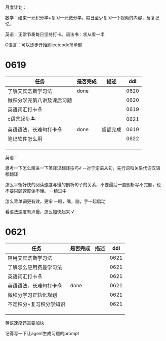 月度计划：

数学：结束一元积分学+复习一元微分学。每日至少复习一个视频的内容，反复记忆。

英语：正常节奏每日坚持打卡。语法书：状从看一半

C语言：可以逐步开始刷leetcode简单题

# 0619

| 任务                       | 是否完成 | 描述     | ddl  |
| -------------------------- | -------- | -------- | ---- |
| 了解艾宾浩斯学习法         | done     |          | 0620 |
| 微积分学完第八讲及课后习题 |          |          | 0620 |
| 英语词汇打卡☃              |          |          | 0619 |
| c语言起步🏝                 |          |          | 0621 |
| 英语语法，长难句打卡☃      | done     | 超额完成 | 0619 |
| 笔记软件怎么用             |          |          | 0622 |
|                            |          |          |      |
|                            |          |          |      |
|                            |          |          |      |

英语：

思考一下怎么精进一下英译汉翻译技巧√   --对于定语从句，先行词和关系代词汉语都翻译

怎么平衡好快的阅读速度与慢的剖析句子的关系，不要最后一直剖析写不完题，也不要只顾速度读不懂。 --精进中

怎么背单词更有效，更牢  --眼，嘴，脑，手一起启动

看语法速度有点慢，怎么加快起来 √





# 0621

| 任务                    | 是否完成 | 描述 | ddl  |
| ----------------------- | -------- | ---- | ---- |
| 应用艾宾浩斯学习法      |          |      | 0621 |
| 了解怎么应用费曼学习法  |          |      | 0621 |
| 英语词汇打卡☃           |          |      | 0621 |
| 英语语法，长难句打卡☃   | done     |      | 0621 |
| 微积分学习正轨化规划    |          |      | 0621 |
| 不定积分+复习积分学知识 |          |      | 0621 |
|                         |          |      |      |
|                         |          |      |      |
|                         |          |      |      |

英语速度还需要加快

记得写一下让agent生成习题的prompt
